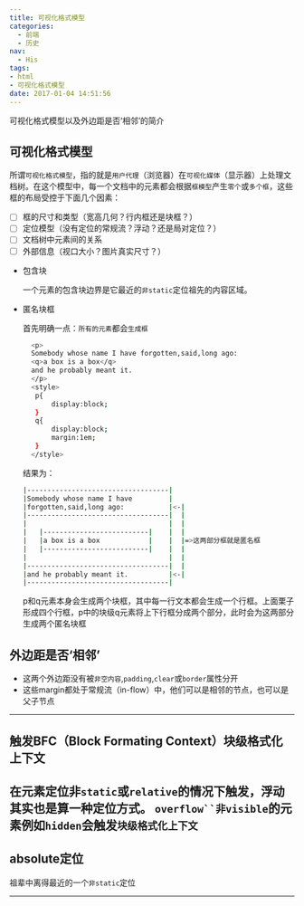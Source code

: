 ```yaml
---
title: 可视化格式模型
categories:
  - 前端
  - 历史
nav:
  - His
tags:
- html
- 可视化格式模型
date: 2017-01-04 14:51:56
---
```

可视化格式模型以及外边距是否‘相邻’的简介
<!--more-->
## 可视化格式模型

所谓`可视化格式模型`，指的就是`用户代理`（浏览器）在`可视化媒体`（显示器）上处理文档树。在这个模型中，每一个文档中的元素都会根据`框模型`产生`零个`或`多个框`，这些框的布局受控于下面几个因素：
- [ ] 框的尺寸和类型（宽高几何？行内框还是块框？）
- [ ] 定位模型（没有定位的常规流？浮动？还是局对定位？）
- [ ] 文档树中元素间的关系
- [ ] 外部信息（视口大小？图片真实尺寸？）

- 包含块

  一个元素的包含块边界是它最近的`非static`定位祖先的内容区域。
- 匿名块框

  首先明确一点：`所有的元素`都会`生成框`
  ```bash
    <p>
    Somebody whose name I have forgotten,said,long ago:
    <q>a box is a box</q>
    and he probably meant it.
    </p>
    <style>
     p{
         display:block;
     }
     q{
         display:block;
         margin:1em;
     }
    </style>
  ```
  结果为：
  ```bash
  |-----------------------------------|
  |Somebody whose name I have         |
  |forgotten,said,long ago:           |<-|
  |-----------------------------------|  |
  |                                   |  |
  |   |--------------------------|    |  |
  |   |a box is a box            |    |  |=>这两部分框就是匿名框
  |   |--------------------------|    |  |
  |                                   |  |
  |-----------------------------------|  |
  |and he probably meant it.          |<-|
  |-----------------------------------|
  ```
  p和q元素本身会生成两个块框，其中每一行文本都会生成一个行框。上面栗子形成四个行框，p中的块级q元素将上下行框分成两个部分，此时会为这两部分生成两个匿名块框
  
  
## 外边距是否‘相邻’
- 这两个外边距没有被`非空内容`,`padding`,`clear`或`border`属性分开
- 这些margin都处于常规流（in-flow）中，他们可以是相邻的节点，也可以是父子节点
---
## 触发BFC（Block Formating Context）块级格式化上下文
在元素定位非`static`或`relative`的情况下触发，浮动其实也是算一种定位方式。
**`overflow``非visible`的元素例如`hidden`会触发`块级格式化上下文`**
---
## absolute定位
祖辈中离得最近的一个`非static`定位

---